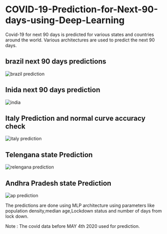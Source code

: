 # COVID-19-Prediction-for-Next-90-days-using-Deep-Learning
Covid-19 for next 90 days is predicted for various states and countries around the world. Various architectures are used to predict  the next 90 days.

## brazil next 90 days predictions
![brazil prediction](https://user-images.githubusercontent.com/39943248/85937738-1295f480-b924-11ea-9a25-603772d8d875.PNG)
 
## Inida next 90 days prediction
![india](https://user-images.githubusercontent.com/39943248/85937779-686a9c80-b924-11ea-9c4c-1f8bcdb44c98.PNG)

## Italy Prediction and normal curve accuracy check
![italy prediction](https://user-images.githubusercontent.com/39943248/85937801-7fa98a00-b924-11ea-9a83-d2dccbea49ce.PNG)

## Telengana state Prediction 
![relengana prediction](https://user-images.githubusercontent.com/39943248/85937810-994ad180-b924-11ea-9f25-e820d23875fd.PNG)

## Andhra Pradesh state Prediction
![ap prediction](https://user-images.githubusercontent.com/39943248/85937830-ba132700-b924-11ea-9b85-31d0474472c4.PNG)

The predictions are done using MLP architecture using parameters like population density,median age,Lockdown status and number of days from lock down.

Note : The covid data before MAY 4th 2020 used for prediction. 

